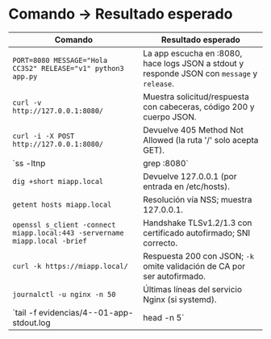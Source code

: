 # Comando -> Resultado esperado

| Comando | Resultado esperado |
|---|---|
| `PORT=8080 MESSAGE="Hola CC3S2" RELEASE="v1" python3 app.py` | La app escucha en :8080, hace logs JSON a stdout y responde JSON con `message` y `release`. |
| `curl -v http://127.0.0.1:8080/` | Muestra solicitud/respuesta con cabeceras, código 200 y cuerpo JSON. |
| `curl -i -X POST http://127.0.0.1:8080/` | Devuelve 405 Method Not Allowed (la ruta '/' solo acepta GET). |
| `ss -ltnp | grep :8080` | Socket TCP en LISTEN con el PID del proceso Python. |
| `dig +short miapp.local` | Devuelve 127.0.0.1 (por entrada en /etc/hosts). |
| `getent hosts miapp.local` | Resolución vía NSS; muestra 127.0.0.1. |
| `openssl s_client -connect miapp.local:443 -servername miapp.local -brief` | Handshake TLSv1.2/1.3 con certificado autofirmado; SNI correcto. |
| `curl -k https://miapp.local/` | Respuesta 200 con JSON; `-k` omite validación de CA por ser autofirmado. |
| `journalctl -u nginx -n 50` | Últimas líneas del servicio Nginx (si systemd). |
| `tail -f evidencias/4--01-app-stdout.log | head -n 5` | Demuestra logs como flujo redirigible por pipeline. |
